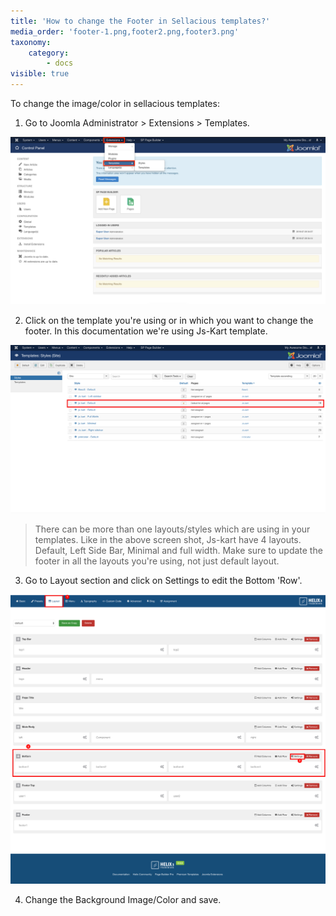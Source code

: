 ```yaml
---
title: 'How to change the Footer in Sellacious templates?'
media_order: 'footer-1.png,footer2.png,footer3.png'
taxonomy:
    category:
        - docs
visible: true
---
```


To change the image/color in sellacious templates: 

1. Go to Joomla Administrator > Extensions > Templates. 

![](footer-1.png)

2. Click on the template you're using or in which you want to change the footer. In this documentation we're using Js-Kart template.

![](footer2.png)

> There can be more than one layouts/styles which are using in your templates. Like in the above screen shot, Js-kart have 4 layouts. Default, Left Side Bar, Minimal and full width. Make sure to update the footer in all the layouts you're using, not just default layout.

3. Go to Layout section and click on Settings to edit the Bottom 'Row'. 

![](footer3.png)

4. Change the Background Image/Color and save.